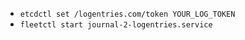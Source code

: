 * `etcdctl set /logentries.com/token YOUR_LOG_TOKEN`
* `fleetctl start journal-2-logentries.service`
